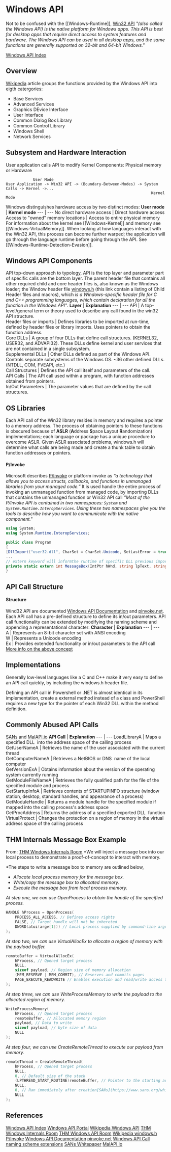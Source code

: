 # Windows API

Not to be confused with the [[Windows-Runtime]], [Win32 API](https://learn.microsoft.com/en-us/windows/win32/apiindex/api-index-portal) *"(also called the Windows API) is the native platform for Windows apps. This API is best for desktop apps that require direct access to system features and hardware. The Windows API can be used in all desktop apps, and the same functions are generally supported on 32-bit and 64-bit Windows."*

[Windows API Index](https://learn.microsoft.com/en-us/windows/win32/apiindex/windows-api-list)

## Overview

[Wikipedia](https://en.wikipedia.org/wiki/Windows_API) article groups the functions provided by the Windows API into eigth catergories:
- Base Services
- Advanced Services
- Graphics DEvice Interface
- User Interface
- Common Dialog Box Library
- Common Control Library
- Windows Shell
- Network Services

## Subsystem and Hardware Interaction 

User application calls API to modify Kernel Components: Physical memory or Hardware
```
			User Mode                                                                       
User Application -> Win32 API -> (Boundary-Between-Modes) -> System Calls -> Kernel ->...										
																Kernel Mode
```

Windows distinguishes hardware access by two distinct modes:
**User mode** | **Kernel mode**
--- | ---
No direct hardware access | Direct hardware access  
Access to "owned" memory locations | Access to entire physical memory
For information about the kernel see [[Windows-Kernel]] and memory see [[Windows-VirtualMemory]]. When looking at how languages interact with the Win32 API, this process can become further warped; the application will go through the language runtime before going through the API. See [[Windows-Runtime-Detection-Evasion]].

## Windows API Components 

API top-down approach to typology, API is the top layer and parameter part of specific calls are the bottom layer. The parent header file that contains all other required child and core header files is, also known as the Windows loader; the Window header file  [windows.h](https://en.wikipedia.org/wiki/Windows.h) (this link contain a listing of Child Header files and macros), which *is a Windows-specific header file for C and C++ programming languages, which contain declaration for all the function in the Windows API"*. 
**Layer** | **Explanation**
--- | ---
API  | A top-level/general term or theory used to describe any call found in the win32 API structure.  
Header files or imports | Defines libraries to be imported at run-time, defined by header files or library imports. Uses pointers to obtain the function address.  
Core DLLs  | A group of four DLLs that define call structures. (KERNEL32, USER32, and ADVAPI32). These DLLs define kernel and user services that are not contained in a single subsystem.  
Supplemental DLLs | Other DLLs defined as part of the Windows API. Controls separate subsystems of the Windows OS. ~36 other defined DLLs. (NTDLL, COM, FVEAPI, etc.)  
Call Structures | Defines the API call itself and parameters of the call.  
API Calls | The API call used within a program, with function addresses obtained from pointers.  
In/Out Parameters | The parameter values that are defined by the call structures.


## OS Libraries 

Each API call of the Win32 library resides in memory and requires a pointer to a memory address. The process of obtaining pointers to these functions is obscured because of **ASLR** (**A**ddress **S**pace **L**ayout **R**andomization) implementations; each language or package has a unique procedure to overcome ASLR. Given ASLR associated problems, windows.h will determine what calls are being made and create a thunk table to obtain function addresses or pointers.


#### P/Invoke
Microsoft describes [P/Invoke](https://learn.microsoft.com/en-us/dotnet/standard/native-interop/pinvoke) or platform invoke as *“a technology that allows you to access structs, callbacks, and functions in unmanaged libraries from your managed code.”* It is used handle the entire  process of invoking an unmanaged function from managed code, by importing DLLs that contains the unmanaged function or Win32 API call *"Most of the P/Invoke API is contained in two namespaces: `System` and `System.Runtime.InteropServices`. Using these two namespaces give you the tools to describe how you want to communicate with the native component."*

```csharp
using System;
using System.Runtime.InteropServices;

public class Program
{
[DllImport("user32.dll", CharSet = CharSet.Unicode, SetLastError = true)]
...
// extern keyword will informthe runtime of specific DLL previous imported
private static extern int MessageBox(IntPtr hWnd, string lpText, string lpCaption, uint uType);
} 
```

## API Call Structure 

#### Structure
Wind32 API are documented [Windows API Documentation](https://docs.microsoft.com/en-us/windows/win32/apiindex/windows-api-list) and [pinvoke.net](http://pinvoke.net/). Each API call has a pre-defined structure to define its in/out parameters. API call functionality can be extended by modifying the naming scheme and appending a representational character:
**Character** | **Explanation**
--- | --- 
A | Represents an 8-bit character set with ANSI encoding  
W | Represents a Unicode encoding  
Ex | Provides extended functionality or in/out parameters to the API call
[More info on the above concept](https://docs.microsoft.com/en-us/windows/win32/learnwin32/working-with-strings)

## Implementations

Generally low-level languages like a C and C++ make it very easy to define an API call quickly, by including the windows.h header file.

Defining an API call in Powershell or .NET is almost identical in its implementation, create a external method instead of a class and  PowerShell requires a new type for the pointer of each Win32 DLL within the method definition.

## Commonly Abused API Calls
[SANs](https://www.sans.org/white-papers/33649/) and [MalAPI.io](http://malapi.io/)
**API Call** | **Explanation**
--- | ---
LoadLibraryA | Maps a specified DLL  into the address space of the calling process  
GetUserNameA | Retrieves the name of the user associated with the current thread  
GetComputerNameA | Retrieves a NetBIOS or DNS  name of the local computer  
GetVersionExA | Obtains information about the version of the operating system currently running  
GetModuleFileNameA | Retrieves the fully qualified path for the file of the specified module and process  
GetStartupInfoA | Retrieves contents of STARTUPINFO structure (window station, desktop, standard handles, and appearance of a process)  
GetModuleHandle | Returns a module handle for the specified module if mapped into the calling process's address space  
GetProcAddress | Returns the address of a specified exported DLL  function  
VirtualProtect  | Changes the protection on a region of memory in the virtual address space of the calling process


## THM Internals Message Box Example

From: [THM Windows Internals Room](https://tryhackme.com/room/windowsinternals) *We will inject a message box into our local process to demonstrate a proof-of-concept to interact with memory.

*The steps to write a message box to memory are outlined below,
- *Allocate local process memory for the message box.*
- *Write/copy the message box to allocated memory.*
- *Execute the message box from local process memory.*

*At step one, we can use OpenProcess to obtain the handle of the specified process.*
```cpp
HANDLE hProcess = OpenProcess(
	PROCESS_ALL_ACCESS, // Defines access rights
	FALSE, // Target handle will not be inhereted
	DWORD(atoi(argv[1])) // Local process supplied by command-line arguments 
);
```

*At step two, we can use VirtualAllocEx to allocate a region of memory with the payload buffer.*
```cpp
remoteBuffer = VirtualAllocEx(
	hProcess, // Opened target process
	NULL, 
	sizeof payload, // Region size of memory allocation
	(MEM_RESERVE | MEM_COMMIT), // Reserves and commits pages
	PAGE_EXECUTE_READWRITE // Enables execution and read/write access to the commited pages
);
```

*At step three, we can use WriteProcessMemory to write the payload to the allocated region of memory.*
```cpp
WriteProcessMemory(
	hProcess, // Opened target process
	remoteBuffer, // Allocated memory region
	payload, // Data to write
	sizeof payload, // byte size of data
	NULL
);
```

*At step four, we can use CreateRemoteThread to execute our payload from memory.*
```cpp
remoteThread = CreateRemoteThread(
	hProcess, // Opened target process
	NULL, 
	0, // Default size of the stack
	(LPTHREAD_START_ROUTINE)remoteBuffer, // Pointer to the starting address of the thread
	NULL, 
	0, // Ran immediately after creation[SANs](https://www.sans.org/white-papers/33649/) and [MalAPI.io](http://malapi.io/)
	NULL
); 
```


## References
[Windows API Index](https://learn.microsoft.com/en-us/windows/win32/apiindex/windows-api-list)
[Windows API Portal](https://learn.microsoft.com/en-us/windows/win32/apiindex/api-index-portal)
[Wikipedia Windows API](https://en.wikipedia.org/wiki/Windows_API)
[THM Windows Internals Room](https://tryhackme.com/room/windowsinternals)
[THM Windows API Room](https://tryhackme.com/room/windowsapi)
[Wikipedia windows.h](https://en.wikipedia.org/wiki/Windows.h)
[P/Invoke](https://learn.microsoft.com/en-us/dotnet/standard/native-interop/pinvoke)
[Windows API Documentation](https://docs.microsoft.com/en-us/windows/win32/apiindex/windows-api-list)
[pinvoke.net](http://pinvoke.net/)
[Windows API Call naming scheme extensions](https://docs.microsoft.com/en-us/windows/win32/learnwin32/working-with-strings)
[SANs Whitepaper](https://www.sans.org/white-papers/33649/)
[MalAPI.io](http://malapi.io/)
